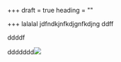 +++
draft = true
heading = ""

+++
lalalal jdfndkjnfkdjgnfkdjng ddff

ddddf

ddddddd![](/uploads/coast.jpg)